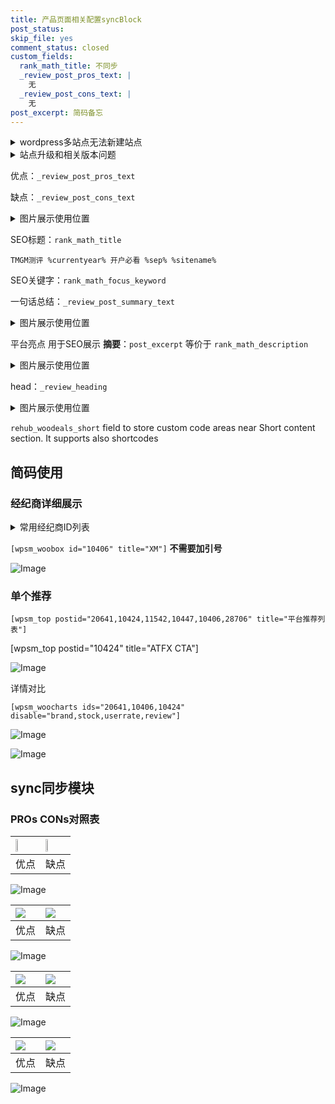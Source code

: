 ```yaml
---
title: 产品页面相关配置syncBlock
post_status: 
skip_file: yes
comment_status: closed
custom_fields:
  rank_math_title: 不同步
  _review_post_pros_text: |
    无
  _review_post_cons_text: |
    无
post_excerpt: 简码备忘
---
```

<details><summary>wordpress多站点无法新建站点</summary>

<li>和报错需要清理cookies一样的原因</li>
<li>wp-config.php里面<code>define( 'SUBDOMAIN_INSTALL', false );//子域名安装</code></li>
<li>新建子站点是用<code>define( 'SUBDOMAIN_INSTALL', true);//子域名安装</code> 完成以后，改成<code>false</code></li>
</details>

<details><summary>站点升级和相关版本问题</summary>

<p>wordpress：5.9.9
woocommerce：7.5.1
出现问题的地方：主题选项里面>><strong>Product layout >>compact style</strong></p>
<p>如何出现没有用过的字段 导致无法保存。先导出配置 然后进行修改，后面再次恢复即可。</p>
<p>出现部分字段无法显示时，需要返回默认布局后，对产品进行保存就好了。</p>
<p></p>
</details>

优点：`_review_post_pros_text`

缺点：`_review_post_cons_text`

<details><summary>图片展示使用位置</summary>

<img src="https://prod-files-secure.s3.us-west-2.amazonaws.com/39ed1227-6d7d-4570-be36-9ccd4a2c4241/f51d3d83-55d4-4bdf-9604-f37ec77ab556/Untitled.png?X-Amz-Algorithm=AWS4-HMAC-SHA256&X-Amz-Content-Sha256=UNSIGNED-PAYLOAD&X-Amz-Credential=ASIAZI2LB466XBYS7FWC%2F20250808%2Fus-west-2%2Fs3%2Faws4_request&X-Amz-Date=20250808T165521Z&X-Amz-Expires=3600&X-Amz-Security-Token=IQoJb3JpZ2luX2VjEHEaCXVzLXdlc3QtMiJHMEUCIQCbU%2B6rU%2F4zD1S%2Bbw8b3rtVxJ9dOpP8hYNUYzfulxjzywIgRUnnQRG8KsLryVh9mYydohVUHPC1X7XN%2FbH8rN0ps1wqiAQIqv%2F%2F%2F%2F%2F%2F%2F%2F%2F%2FARAAGgw2Mzc0MjMxODM4MDUiDFaifpVtc5SOMoRadSrcA7%2F3KAY7zTMYv4NN8laqq3EDpZQ%2FaVC380ge1yplAgih7RWl0o1WcL4SufqBlB8TT9eptKyyxcYdHSU7oFnp6mHXmqYd59mHam07U8MsffyUeFBslAXPADTz9E3t1IvQVQTevACft%2B8O6QoJccHgHVjP41wFQmf%2FnvzjcCHgeDjCElqDojKayWpYXKqjoEojtKV56A5qUuvL9JgO7fmNpRiOrGtWCIWUwhxBuB1bVHE8nnaRGmmrYMMaI8WJ6Trf3t1kKkOuAW6MPqm6AtbRtyfrT19SmztBz88zOUmfjJ1GWXYupJKWw9O%2B0%2FWdKAvLI2GG5FgAfwfkmxzqff8QeykNS5NOnnwKC%2F8MVAS7jbLBmbAZUKMpfs6z449rj74WgH6YTxXhYCiHe24YQ7%2FkjVZypQVq7iT1Gie72y%2FriqU61Bd%2B6mse%2F2htbr5snDmt94OPEdHhVmZF9bbQAU5A2bwXqy7ngnSxR%2FNzl%2B%2BRKh66B%2FHmi7%2FbFdZWH1hjl%2FzGkOlLOWHiTyBdX17NyK4E7TLxbdT8wA%2B25p%2F3nqo7V%2B4P02ZHFB3GX%2Bm2j86WKioP%2FE02X%2FzyyvL9L7%2FzHg2876wZM3VUsU8JAFkhtqPTUsuwZhv0BoE73aayMLrTMJXP2MQGOqUBDp5bP19fez7hoZ6ZkHj7tbF61jLG5idotqRZdgkYc6x%2BQuK7TcSWnHTGPVhhEH7l9ZPM3ciWl9FzBvDQxgHCpMEJp2N6Em3XHmcsLZzDPibqPCobHRaUpaVc%2FVJvARhKM6deQOPGzeI%2Bvd%2FWzOwOmfovAbbLqt7vUr47phycN29izltU%2Fh%2FNXtcNpYBRLHaEnIZIa4us3fE%2FbYEV4tnes7v0fEPf&X-Amz-Signature=8db2f254c7d05ede83f345bac9412c9d8506c7d11cfde0ea0f5c5126fb432282&X-Amz-SignedHeaders=host&x-amz-checksum-mode=ENABLED&x-id=GetObject" alt="Image">
</details>

SEO标题：`rank_math_title`

`TMGM测评 %currentyear% 开户必看 %sep% %sitename%`

SEO关键字：`rank_math_focus_keyword`

一句话总结：`_review_post_summary_text`

<details><summary>图片展示使用位置</summary>

<img src="https://prod-files-secure.s3.us-west-2.amazonaws.com/39ed1227-6d7d-4570-be36-9ccd4a2c4241/4b96a922-296c-4f4e-8630-d1c870cbce01/Untitled.png?X-Amz-Algorithm=AWS4-HMAC-SHA256&X-Amz-Content-Sha256=UNSIGNED-PAYLOAD&X-Amz-Credential=ASIAZI2LB466TAPCBZNJ%2F20250808%2Fus-west-2%2Fs3%2Faws4_request&X-Amz-Date=20250808T165521Z&X-Amz-Expires=3600&X-Amz-Security-Token=IQoJb3JpZ2luX2VjEHEaCXVzLXdlc3QtMiJHMEUCIQC84K6vs9pAqfMLATBOmU9yrr29499KMtWMANRFivdAmgIgAo%2BpivZbTTvRvT1bH1OKHWzLrsDqWTsss2Nz7XFSo24qiAQIqv%2F%2F%2F%2F%2F%2F%2F%2F%2F%2FARAAGgw2Mzc0MjMxODM4MDUiDOQnyBBaxUOCf5G4cSrcA47kcEmWrXbvzHk4nxDYKPd%2FlouDYrOON%2BgTLvev60u8GNegerZuZQVD9RPZQUsAW%2BFrRLcLcuyo1EfmJ2oaDSrvmZl52qmoHV5frB3dn4Maz1flBoxBhtNOD24FtNdXfcO6daFToQaPZC1T5X9qaZ%2BmEwzPTCEub5lkHmpwxjhGi8922mubOZ4%2Fls00gNi3iXW5uY%2FiwziLWXbo21WMOfd5qw%2FoVY9sNjp4PeyeYtCgQHIT6o2OrB3psWiiE69A8f6q415GumrNTGEX%2BzffLD3nVt77yFcWSMagL3Fcgw8ov8vS5p%2FfEHQipqBA9euY%2F7opplgUBY11IrJEAT21AAK7aPC4%2Bo1atgp3b%2F0B%2BWDA2iWlrAsNDNfjI%2FugjzyW2ucxAQhLDWHWiiukEulfPUSd62eSeEY8jUzLooBiZQsG5DXf2mAcsILbQ7sWiBb8XXlNXUk2q3JQy4FGTGaKeSB4XRh%2FkJdv%2BRvfq4vC%2B5thW1Iub6%2B9OJ7X5aOdHehILPL5ewfa747MUcmHYRsOMkm8XBAAV7owfnnJTMQStlRuSxAzqz9%2FqgNpU75E1oKEoVdpCBIem35MJVpw7jegrxOa1FYJBJgy1dgzBEBcA%2F6Y3RnKm%2Bmeu9%2Bh1q1bMO3P2MQGOqUBc5VwUS8WUWRBQKZDVOSr7Jtp6rZNneoQq%2F0izjszdS8Tb0rVyA1T%2Bu94nidKiJ8%2FocxB9psgDyWZbPFCQ8FtJuWcuJ6Nc7x%2FfV%2FDm3kaCas8yVV5nJLExQreBbIylCj%2BiwhNXXzOkXGShTmSQHZlpBGG%2B5viHjD3dDsJMkxR4R0xkE8fWxVGI8n3TF%2B6r2CKIP4rNDx8%2FlIxVfnhJ4i5w5zCfPNq&X-Amz-Signature=380f8862aedca3e180bef58a98058b3b0e812a61c8fa8248a091744dd1812cae&X-Amz-SignedHeaders=host&x-amz-checksum-mode=ENABLED&x-id=GetObject" alt="Image">
</details>

平台亮点 用于SEO展示 **摘要**：`post_excerpt`  等价于 `rank_math_description`

<details><summary>图片展示使用位置</summary>

<img src="https://prod-files-secure.s3.us-west-2.amazonaws.com/39ed1227-6d7d-4570-be36-9ccd4a2c4241/1ee11f63-b60a-4dfe-a7a7-d58ff23b5d88/Untitled.png?X-Amz-Algorithm=AWS4-HMAC-SHA256&X-Amz-Content-Sha256=UNSIGNED-PAYLOAD&X-Amz-Credential=ASIAZI2LB4662GXX4P5N%2F20250808%2Fus-west-2%2Fs3%2Faws4_request&X-Amz-Date=20250808T165525Z&X-Amz-Expires=3600&X-Amz-Security-Token=IQoJb3JpZ2luX2VjEHEaCXVzLXdlc3QtMiJGMEQCIBAkoheDpw%2BYO5dsKwqqOu216K8iHjIqcguqD8%2BFmlFyAiAaejxt4RTJiz76KtZvgT3jtaMxgN63JYJPK1yRWVu65yqIBAiq%2F%2F%2F%2F%2F%2F%2F%2F%2F%2F8BEAAaDDYzNzQyMzE4MzgwNSIMcsLOGfwsNen8V%2Fu3KtwDBBHu292eMpUrgObHuOHs4nJfkAh%2F1D7t0AGO6suWtC9Dp1qCFcSMi3H39l7V0AuMeEx4qejxmZpZnpUigA45Z1KhlkRDg6Xsc3ML49ejMCErAxPUAhcRjpfzv3jJo0kGXs5jhIeAdcCJokVjk09eHXNH6PdXVuN7qc8QZUbW40WkO6yM1bYO0T2BJlvclYWY9IUav7HGzOVZTmRRISQCF22LWlw2JQsop9S0rq2gdMwUFAkaQOtKSw4djXuybYvh3DDPQkrJYVMJjlwg85ULg0pLddy4x1iodB2TGyUPtlkKPMv2Qhw46JNlU6f%2F1Io0gEq3ivvvqf7Iu1Oa4TRtMDgPn1j6NrAG9PjRFZYDBuP66niWkoSefLGKs64rrgSIsMSYsOpMpLjp%2BtjfbM5hODmE7e6XRKjFKhrWR5P2bRywr9%2FAnWTWKUAtMTyq317PrGICBgM%2FSv5hxPfSSzkz7rBWoeB7CGpZ37HozAchVbGMXXS2F0JsnjkV6lUz6cnDZPrDg60aCn%2Fwfyrwuf7pg2evG7BMrR9hFjUJyheBxsWSucnPuKSZHDHbWxcGNjVFG4tHGG6TLHgGo8GiYBU0UXLlzwuptXv6ikoMPeJrpXvb2sJbmTuFBu5dcwcwqc%2FYxAY6pgF1srplmoz2G3z3SjERHkTZ1OE3xN54J0BfxLXR4TJeRKqmuHu9pALKizVbdxiy9EQz%2BWcg5%2BvbGj9CL7eGviLIDKJDzMfyYoGNWUdGx%2BE%2Fj8KDwEfHHNzyWpuVqd93NJU5m7oAb4MKtYHY6csvJLq6qdfu17Htj%2FYFPXwnTbvYsW1D0fsxJuYKS0y%2B7ekDccHhKuuSXkit7Qd7LrnSiEXGvUZ%2B1yDC&X-Amz-Signature=68f7247fcd0564555f0c083b896e4af15b05b747c4d2267b8c3b2d196628d6a9&X-Amz-SignedHeaders=host&x-amz-checksum-mode=ENABLED&x-id=GetObject" alt="Image">
<img src="https://prod-files-secure.s3.us-west-2.amazonaws.com/39ed1227-6d7d-4570-be36-9ccd4a2c4241/ad4118b5-78d8-4fbe-801e-3b29b5d99c01/Untitled.png?X-Amz-Algorithm=AWS4-HMAC-SHA256&X-Amz-Content-Sha256=UNSIGNED-PAYLOAD&X-Amz-Credential=ASIAZI2LB4662GXX4P5N%2F20250808%2Fus-west-2%2Fs3%2Faws4_request&X-Amz-Date=20250808T165525Z&X-Amz-Expires=3600&X-Amz-Security-Token=IQoJb3JpZ2luX2VjEHEaCXVzLXdlc3QtMiJGMEQCIBAkoheDpw%2BYO5dsKwqqOu216K8iHjIqcguqD8%2BFmlFyAiAaejxt4RTJiz76KtZvgT3jtaMxgN63JYJPK1yRWVu65yqIBAiq%2F%2F%2F%2F%2F%2F%2F%2F%2F%2F8BEAAaDDYzNzQyMzE4MzgwNSIMcsLOGfwsNen8V%2Fu3KtwDBBHu292eMpUrgObHuOHs4nJfkAh%2F1D7t0AGO6suWtC9Dp1qCFcSMi3H39l7V0AuMeEx4qejxmZpZnpUigA45Z1KhlkRDg6Xsc3ML49ejMCErAxPUAhcRjpfzv3jJo0kGXs5jhIeAdcCJokVjk09eHXNH6PdXVuN7qc8QZUbW40WkO6yM1bYO0T2BJlvclYWY9IUav7HGzOVZTmRRISQCF22LWlw2JQsop9S0rq2gdMwUFAkaQOtKSw4djXuybYvh3DDPQkrJYVMJjlwg85ULg0pLddy4x1iodB2TGyUPtlkKPMv2Qhw46JNlU6f%2F1Io0gEq3ivvvqf7Iu1Oa4TRtMDgPn1j6NrAG9PjRFZYDBuP66niWkoSefLGKs64rrgSIsMSYsOpMpLjp%2BtjfbM5hODmE7e6XRKjFKhrWR5P2bRywr9%2FAnWTWKUAtMTyq317PrGICBgM%2FSv5hxPfSSzkz7rBWoeB7CGpZ37HozAchVbGMXXS2F0JsnjkV6lUz6cnDZPrDg60aCn%2Fwfyrwuf7pg2evG7BMrR9hFjUJyheBxsWSucnPuKSZHDHbWxcGNjVFG4tHGG6TLHgGo8GiYBU0UXLlzwuptXv6ikoMPeJrpXvb2sJbmTuFBu5dcwcwqc%2FYxAY6pgF1srplmoz2G3z3SjERHkTZ1OE3xN54J0BfxLXR4TJeRKqmuHu9pALKizVbdxiy9EQz%2BWcg5%2BvbGj9CL7eGviLIDKJDzMfyYoGNWUdGx%2BE%2Fj8KDwEfHHNzyWpuVqd93NJU5m7oAb4MKtYHY6csvJLq6qdfu17Htj%2FYFPXwnTbvYsW1D0fsxJuYKS0y%2B7ekDccHhKuuSXkit7Qd7LrnSiEXGvUZ%2B1yDC&X-Amz-Signature=1795e01eab2814a3011274e172666db7d4cca28ccbe46caa5f07ca5e1bbfe731&X-Amz-SignedHeaders=host&x-amz-checksum-mode=ENABLED&x-id=GetObject" alt="Image">
<img src="https://prod-files-secure.s3.us-west-2.amazonaws.com/39ed1227-6d7d-4570-be36-9ccd4a2c4241/a38cf7c9-a79c-4b64-9e94-13589fe0758b/Untitled.png?X-Amz-Algorithm=AWS4-HMAC-SHA256&X-Amz-Content-Sha256=UNSIGNED-PAYLOAD&X-Amz-Credential=ASIAZI2LB4662GXX4P5N%2F20250808%2Fus-west-2%2Fs3%2Faws4_request&X-Amz-Date=20250808T165525Z&X-Amz-Expires=3600&X-Amz-Security-Token=IQoJb3JpZ2luX2VjEHEaCXVzLXdlc3QtMiJGMEQCIBAkoheDpw%2BYO5dsKwqqOu216K8iHjIqcguqD8%2BFmlFyAiAaejxt4RTJiz76KtZvgT3jtaMxgN63JYJPK1yRWVu65yqIBAiq%2F%2F%2F%2F%2F%2F%2F%2F%2F%2F8BEAAaDDYzNzQyMzE4MzgwNSIMcsLOGfwsNen8V%2Fu3KtwDBBHu292eMpUrgObHuOHs4nJfkAh%2F1D7t0AGO6suWtC9Dp1qCFcSMi3H39l7V0AuMeEx4qejxmZpZnpUigA45Z1KhlkRDg6Xsc3ML49ejMCErAxPUAhcRjpfzv3jJo0kGXs5jhIeAdcCJokVjk09eHXNH6PdXVuN7qc8QZUbW40WkO6yM1bYO0T2BJlvclYWY9IUav7HGzOVZTmRRISQCF22LWlw2JQsop9S0rq2gdMwUFAkaQOtKSw4djXuybYvh3DDPQkrJYVMJjlwg85ULg0pLddy4x1iodB2TGyUPtlkKPMv2Qhw46JNlU6f%2F1Io0gEq3ivvvqf7Iu1Oa4TRtMDgPn1j6NrAG9PjRFZYDBuP66niWkoSefLGKs64rrgSIsMSYsOpMpLjp%2BtjfbM5hODmE7e6XRKjFKhrWR5P2bRywr9%2FAnWTWKUAtMTyq317PrGICBgM%2FSv5hxPfSSzkz7rBWoeB7CGpZ37HozAchVbGMXXS2F0JsnjkV6lUz6cnDZPrDg60aCn%2Fwfyrwuf7pg2evG7BMrR9hFjUJyheBxsWSucnPuKSZHDHbWxcGNjVFG4tHGG6TLHgGo8GiYBU0UXLlzwuptXv6ikoMPeJrpXvb2sJbmTuFBu5dcwcwqc%2FYxAY6pgF1srplmoz2G3z3SjERHkTZ1OE3xN54J0BfxLXR4TJeRKqmuHu9pALKizVbdxiy9EQz%2BWcg5%2BvbGj9CL7eGviLIDKJDzMfyYoGNWUdGx%2BE%2Fj8KDwEfHHNzyWpuVqd93NJU5m7oAb4MKtYHY6csvJLq6qdfu17Htj%2FYFPXwnTbvYsW1D0fsxJuYKS0y%2B7ekDccHhKuuSXkit7Qd7LrnSiEXGvUZ%2B1yDC&X-Amz-Signature=e457d78e52c1e0274d726bd67f2f45ae86b49b4d8480f137b729babfc83f4141&X-Amz-SignedHeaders=host&x-amz-checksum-mode=ENABLED&x-id=GetObject" alt="Image">
<img src="https://prod-files-secure.s3.us-west-2.amazonaws.com/39ed1227-6d7d-4570-be36-9ccd4a2c4241/7da6fc1e-d2ac-42ae-8c75-cb5749aa18f6/Untitled.png?X-Amz-Algorithm=AWS4-HMAC-SHA256&X-Amz-Content-Sha256=UNSIGNED-PAYLOAD&X-Amz-Credential=ASIAZI2LB4662GXX4P5N%2F20250808%2Fus-west-2%2Fs3%2Faws4_request&X-Amz-Date=20250808T165525Z&X-Amz-Expires=3600&X-Amz-Security-Token=IQoJb3JpZ2luX2VjEHEaCXVzLXdlc3QtMiJGMEQCIBAkoheDpw%2BYO5dsKwqqOu216K8iHjIqcguqD8%2BFmlFyAiAaejxt4RTJiz76KtZvgT3jtaMxgN63JYJPK1yRWVu65yqIBAiq%2F%2F%2F%2F%2F%2F%2F%2F%2F%2F8BEAAaDDYzNzQyMzE4MzgwNSIMcsLOGfwsNen8V%2Fu3KtwDBBHu292eMpUrgObHuOHs4nJfkAh%2F1D7t0AGO6suWtC9Dp1qCFcSMi3H39l7V0AuMeEx4qejxmZpZnpUigA45Z1KhlkRDg6Xsc3ML49ejMCErAxPUAhcRjpfzv3jJo0kGXs5jhIeAdcCJokVjk09eHXNH6PdXVuN7qc8QZUbW40WkO6yM1bYO0T2BJlvclYWY9IUav7HGzOVZTmRRISQCF22LWlw2JQsop9S0rq2gdMwUFAkaQOtKSw4djXuybYvh3DDPQkrJYVMJjlwg85ULg0pLddy4x1iodB2TGyUPtlkKPMv2Qhw46JNlU6f%2F1Io0gEq3ivvvqf7Iu1Oa4TRtMDgPn1j6NrAG9PjRFZYDBuP66niWkoSefLGKs64rrgSIsMSYsOpMpLjp%2BtjfbM5hODmE7e6XRKjFKhrWR5P2bRywr9%2FAnWTWKUAtMTyq317PrGICBgM%2FSv5hxPfSSzkz7rBWoeB7CGpZ37HozAchVbGMXXS2F0JsnjkV6lUz6cnDZPrDg60aCn%2Fwfyrwuf7pg2evG7BMrR9hFjUJyheBxsWSucnPuKSZHDHbWxcGNjVFG4tHGG6TLHgGo8GiYBU0UXLlzwuptXv6ikoMPeJrpXvb2sJbmTuFBu5dcwcwqc%2FYxAY6pgF1srplmoz2G3z3SjERHkTZ1OE3xN54J0BfxLXR4TJeRKqmuHu9pALKizVbdxiy9EQz%2BWcg5%2BvbGj9CL7eGviLIDKJDzMfyYoGNWUdGx%2BE%2Fj8KDwEfHHNzyWpuVqd93NJU5m7oAb4MKtYHY6csvJLq6qdfu17Htj%2FYFPXwnTbvYsW1D0fsxJuYKS0y%2B7ekDccHhKuuSXkit7Qd7LrnSiEXGvUZ%2B1yDC&X-Amz-Signature=770d7af470ab7f81b0ee6c92fcdb3d5584b5f9a7cc5920853832d4d83a43b095&X-Amz-SignedHeaders=host&x-amz-checksum-mode=ENABLED&x-id=GetObject" alt="Image">
<img src="https://prod-files-secure.s3.us-west-2.amazonaws.com/39ed1227-6d7d-4570-be36-9ccd4a2c4241/7e97f40a-eaee-47f5-b2f9-475f96808fa7/Untitled.png?X-Amz-Algorithm=AWS4-HMAC-SHA256&X-Amz-Content-Sha256=UNSIGNED-PAYLOAD&X-Amz-Credential=ASIAZI2LB4662GXX4P5N%2F20250808%2Fus-west-2%2Fs3%2Faws4_request&X-Amz-Date=20250808T165525Z&X-Amz-Expires=3600&X-Amz-Security-Token=IQoJb3JpZ2luX2VjEHEaCXVzLXdlc3QtMiJGMEQCIBAkoheDpw%2BYO5dsKwqqOu216K8iHjIqcguqD8%2BFmlFyAiAaejxt4RTJiz76KtZvgT3jtaMxgN63JYJPK1yRWVu65yqIBAiq%2F%2F%2F%2F%2F%2F%2F%2F%2F%2F8BEAAaDDYzNzQyMzE4MzgwNSIMcsLOGfwsNen8V%2Fu3KtwDBBHu292eMpUrgObHuOHs4nJfkAh%2F1D7t0AGO6suWtC9Dp1qCFcSMi3H39l7V0AuMeEx4qejxmZpZnpUigA45Z1KhlkRDg6Xsc3ML49ejMCErAxPUAhcRjpfzv3jJo0kGXs5jhIeAdcCJokVjk09eHXNH6PdXVuN7qc8QZUbW40WkO6yM1bYO0T2BJlvclYWY9IUav7HGzOVZTmRRISQCF22LWlw2JQsop9S0rq2gdMwUFAkaQOtKSw4djXuybYvh3DDPQkrJYVMJjlwg85ULg0pLddy4x1iodB2TGyUPtlkKPMv2Qhw46JNlU6f%2F1Io0gEq3ivvvqf7Iu1Oa4TRtMDgPn1j6NrAG9PjRFZYDBuP66niWkoSefLGKs64rrgSIsMSYsOpMpLjp%2BtjfbM5hODmE7e6XRKjFKhrWR5P2bRywr9%2FAnWTWKUAtMTyq317PrGICBgM%2FSv5hxPfSSzkz7rBWoeB7CGpZ37HozAchVbGMXXS2F0JsnjkV6lUz6cnDZPrDg60aCn%2Fwfyrwuf7pg2evG7BMrR9hFjUJyheBxsWSucnPuKSZHDHbWxcGNjVFG4tHGG6TLHgGo8GiYBU0UXLlzwuptXv6ikoMPeJrpXvb2sJbmTuFBu5dcwcwqc%2FYxAY6pgF1srplmoz2G3z3SjERHkTZ1OE3xN54J0BfxLXR4TJeRKqmuHu9pALKizVbdxiy9EQz%2BWcg5%2BvbGj9CL7eGviLIDKJDzMfyYoGNWUdGx%2BE%2Fj8KDwEfHHNzyWpuVqd93NJU5m7oAb4MKtYHY6csvJLq6qdfu17Htj%2FYFPXwnTbvYsW1D0fsxJuYKS0y%2B7ekDccHhKuuSXkit7Qd7LrnSiEXGvUZ%2B1yDC&X-Amz-Signature=6bdd32ba0afcfab2a5ff48f29c0dec82be85c44126c22e030835bad6562c8e2f&X-Amz-SignedHeaders=host&x-amz-checksum-mode=ENABLED&x-id=GetObject" alt="Image">
</details>

head：`_review_heading`

<details><summary>图片展示使用位置</summary>

<img src="https://prod-files-secure.s3.us-west-2.amazonaws.com/39ed1227-6d7d-4570-be36-9ccd4a2c4241/3a4650ad-9887-415c-889a-edd51fa54f27/Untitled.png?X-Amz-Algorithm=AWS4-HMAC-SHA256&X-Amz-Content-Sha256=UNSIGNED-PAYLOAD&X-Amz-Credential=ASIAZI2LB466V3VRUQK3%2F20250808%2Fus-west-2%2Fs3%2Faws4_request&X-Amz-Date=20250808T165525Z&X-Amz-Expires=3600&X-Amz-Security-Token=IQoJb3JpZ2luX2VjEHEaCXVzLXdlc3QtMiJGMEQCIFdotCXAV5AwsNTqac%2B2MGcRI1lemahY3UjZmGNOI8M1AiASiThU1QffwR4EbO7juyCm8jMkR6Z25SfiP%2BNuum1P2yqIBAiq%2F%2F%2F%2F%2F%2F%2F%2F%2F%2F8BEAAaDDYzNzQyMzE4MzgwNSIM1pO7oat8tYv1I2CBKtwDW3nGLn9z9zr7MT%2FnJjmHRgSODB3gy%2FBAFzGUvihWYQ1sa1arJV7MCITqr6DFVcQhhZOhqqomggLtPF8e9bc7wNNIYnl14FCF1mm5HU7SEOZhz6%2FIdqK0punZavqwduY9rkvO%2FOV8UJvU2E0VSbC%2F44Vj8z%2FLqb%2F%2FJaiyiVQynYSvvP4kksiOPeSQd8%2Ba17tC9YPtTXFIHVA1vJm%2BBpIfsK%2FY4Lm%2BP4DLA99Oz637%2FhJnqTzbirQY6r4tdpj8owAsxFgFtaZLYRdb%2BqzIbI7lAIiMO%2BOuE2frWboe07eViTY60KWEbEHCiroLrxdt5HC7auKpE9y8c%2FLQIWiv9kGvbsLlVPsBQNrGo8zWkyI1mO4dNp4WXIAZqme7kx4lmw%2F8pusBzR29ObKPtRxlUSxXoAocUNZSyG374a8uzIKguDZSsMAOuN8K85DLKz%2BY1uSBcWzCTtbBcbZM4nnv5%2BFdGO564T77BVmRQeCGpXUP0NFLc400N3nuB0L8kNaVghgotS9xB5sJnzqusq2H91WybE0IjQFOIyhlTDgTACsB%2FqjHWeNoQvMScdQ1aagRy4Vp%2BjO0iMo7WRlq0f84tiQhpUCJoaaOYG3%2Fe5f3Q9c1FtO9%2FvWU4ANZLw%2B3Cgkw28%2FYxAY6pgEzb9H1HJd%2BJEwwxtDC9HMhNzlXgHvNuivfaU9rg%2FfFE4b4c7eqUpnxKdIuq5zJfbRp%2BwC6QBkxRZ4t96HjdtpGH3J%2BPne4L4Wk4BcKK2V3J%2FrxyLY9Coli3dcGwr1ZQzIjGvR0kdqdObbgA7NNR9AtKsMJr%2B%2BH9U1GXX8ryWTo1ZiF5UcqsCSCxB8LCD1BkZF69tmw1q2Zcj1s2dZ%2B93pFB7I2edIf&X-Amz-Signature=fcad625547d39352775a06c3558046b22507bdcc00cb5d0a7fd8874761d36b59&X-Amz-SignedHeaders=host&x-amz-checksum-mode=ENABLED&x-id=GetObject" alt="Image">
</details>

`rehub_woodeals_short`	field to store custom code areas near Short content section. It supports also shortcodes



## 简码使用

### 经纪商详细展示

<details><summary>常用经纪商ID列表</summary>

<pre><code class="php">嘉盛 ===> 20641  [wpsm_woobox id="20641" title="嘉盛"]
易信easymarkets ===> 11542  [wpsm_woobox id="11542" title="易信easymarkets"]
ATFX外汇 ===> 10424  [wpsm_woobox id="10424" title="ATFX"]
XM ===> 10406  [wpsm_woobox id="10406" title="XM"]
TMGM ===> 29622  [wpsm_woobox id="29622" title="TMGM"]
HYCM ===> 10447  [wpsm_woobox id="10447" title="HYCM"]
fpmarkets澳福外汇 ===> 20639  [wpsm_woobox id="20639" title="fpmarkets澳福外汇"]</code></pre>
</details>

`[wpsm_woobox id="10406" title="XM"]` **不需要加引号**

![Image](https://prod-files-secure.s3.us-west-2.amazonaws.com/39ed1227-6d7d-4570-be36-9ccd4a2c4241/4f898f9d-0fa7-4e43-acd3-ac6bc7be575a/Untitled.png?X-Amz-Algorithm=AWS4-HMAC-SHA256&X-Amz-Content-Sha256=UNSIGNED-PAYLOAD&X-Amz-Credential=ASIAZI2LB466YB2GWQGH%2F20250808%2Fus-west-2%2Fs3%2Faws4_request&X-Amz-Date=20250808T165520Z&X-Amz-Expires=3600&X-Amz-Security-Token=IQoJb3JpZ2luX2VjEHEaCXVzLXdlc3QtMiJGMEQCIEfa6rHpJlaOZYV620yNV5WUfPwYjwEE%2BHLe3g7jEJltAiAM2Y4jVfR2VHk1D00Qvaq1UwE122TZ34daiosqC%2FimOCqIBAiq%2F%2F%2F%2F%2F%2F%2F%2F%2F%2F8BEAAaDDYzNzQyMzE4MzgwNSIMrjBgrNHvMh4XGJwaKtwD1PHk%2BfzZ92%2FI33%2B%2B5zY%2FNyeL%2BK%2By0n12chWX%2BDLxbv1RhyovsnZxPXS7YQjR01WzJAP45c7xMoumEHvO30YuDHNpegJDou6P722oAe8yUzeJw8es23IKjixsPstnmh31ftCCZ2Cz0aSIbMVr2oXbvuV%2BmMqEXkQe8HeHghw1dvjdlm2J15790VLgKQaL08F8bHkVHJ3bI6YCmzbnueGM6YwhrcLOkTGRGJ5dPNdZWXstR4HH0g%2BQWvGCO4snJQjBN5bC%2Bsft3s05zavK6LkreM2JFmA9r1Z0WfsohuQ%2BGcPN%2BevR5HFDxBs9W5B%2FTXx3JF%2Fg4XwBxENto8CafYHO5%2FI4mVZZWNNbn0tC%2BTvgBryAa9cOvZN5qAfhtJCz1yuTnV24JzjpGwEOa2RZpDFltolRqCWpfpem9offVoJFzwpoExAZTRFiwppIg3viKu4CHLACxQdh43Tt5SDgV9vGdJjDkwO3nfrxEBtjAxd0dFdSXVNHDO8OynQa2co%2BbhK%2BMsk8LkG37UDnFoTYauistF63PcJm6iuy06C%2B3LUxh7ZO7zbQHwRoBZwZloODSH7UZAYYDvOtUFGv91IZgTbpznvl72nYExgecaW2s%2Fg0V6KXVM%2FjSXhAXsbnguIw18%2FYxAY6pgHrQYOsPAnbMA4uydk%2FQHQJsikVP0%2BGz%2BoqWTDBR4%2FSF0wIrfAOzhnJVPwpWxpOkp2e1G3dDzRsWhjnPyLGyebPQpy25swWV0lyalPFCIMH7bn0ICqXT3j1EGqRAfixY4xzloq%2Bzz4Qi5u8U%2F5WZ56kKn5WHGKIyxzkIaQAF50nskQCRCDMeiD4C1J%2FnigQWXp9%2B97xAHcRut8c4cHPoW%2BqRfHCKU1Q&X-Amz-Signature=b33e801692b3b2da1fd970b6b45dedf5d27eedeb1a8a922b6f43e3ac64e3f131&X-Amz-SignedHeaders=host&x-amz-checksum-mode=ENABLED&x-id=GetObject)

### 单个推荐
`[wpsm_top postid="20641,10424,11542,10447,10406,28706" title="平台推荐列表"]`

[wpsm_top postid="10424" title="ATFX CTA"]

![Image](https://prod-files-secure.s3.us-west-2.amazonaws.com/39ed1227-6d7d-4570-be36-9ccd4a2c4241/5ac620dc-51a8-48b6-b55d-91f47299193c/Untitled.png?X-Amz-Algorithm=AWS4-HMAC-SHA256&X-Amz-Content-Sha256=UNSIGNED-PAYLOAD&X-Amz-Credential=ASIAZI2LB466YB2GWQGH%2F20250808%2Fus-west-2%2Fs3%2Faws4_request&X-Amz-Date=20250808T165520Z&X-Amz-Expires=3600&X-Amz-Security-Token=IQoJb3JpZ2luX2VjEHEaCXVzLXdlc3QtMiJGMEQCIEfa6rHpJlaOZYV620yNV5WUfPwYjwEE%2BHLe3g7jEJltAiAM2Y4jVfR2VHk1D00Qvaq1UwE122TZ34daiosqC%2FimOCqIBAiq%2F%2F%2F%2F%2F%2F%2F%2F%2F%2F8BEAAaDDYzNzQyMzE4MzgwNSIMrjBgrNHvMh4XGJwaKtwD1PHk%2BfzZ92%2FI33%2B%2B5zY%2FNyeL%2BK%2By0n12chWX%2BDLxbv1RhyovsnZxPXS7YQjR01WzJAP45c7xMoumEHvO30YuDHNpegJDou6P722oAe8yUzeJw8es23IKjixsPstnmh31ftCCZ2Cz0aSIbMVr2oXbvuV%2BmMqEXkQe8HeHghw1dvjdlm2J15790VLgKQaL08F8bHkVHJ3bI6YCmzbnueGM6YwhrcLOkTGRGJ5dPNdZWXstR4HH0g%2BQWvGCO4snJQjBN5bC%2Bsft3s05zavK6LkreM2JFmA9r1Z0WfsohuQ%2BGcPN%2BevR5HFDxBs9W5B%2FTXx3JF%2Fg4XwBxENto8CafYHO5%2FI4mVZZWNNbn0tC%2BTvgBryAa9cOvZN5qAfhtJCz1yuTnV24JzjpGwEOa2RZpDFltolRqCWpfpem9offVoJFzwpoExAZTRFiwppIg3viKu4CHLACxQdh43Tt5SDgV9vGdJjDkwO3nfrxEBtjAxd0dFdSXVNHDO8OynQa2co%2BbhK%2BMsk8LkG37UDnFoTYauistF63PcJm6iuy06C%2B3LUxh7ZO7zbQHwRoBZwZloODSH7UZAYYDvOtUFGv91IZgTbpznvl72nYExgecaW2s%2Fg0V6KXVM%2FjSXhAXsbnguIw18%2FYxAY6pgHrQYOsPAnbMA4uydk%2FQHQJsikVP0%2BGz%2BoqWTDBR4%2FSF0wIrfAOzhnJVPwpWxpOkp2e1G3dDzRsWhjnPyLGyebPQpy25swWV0lyalPFCIMH7bn0ICqXT3j1EGqRAfixY4xzloq%2Bzz4Qi5u8U%2F5WZ56kKn5WHGKIyxzkIaQAF50nskQCRCDMeiD4C1J%2FnigQWXp9%2B97xAHcRut8c4cHPoW%2BqRfHCKU1Q&X-Amz-Signature=660f8c298c4b3a70aedd22209418e38857cf2927a934976079dc139c58351601&X-Amz-SignedHeaders=host&x-amz-checksum-mode=ENABLED&x-id=GetObject)

详情对比

`[wpsm_woocharts ids="20641,10406,10424" disable="brand,stock,userrate,review"]`

![Image](https://prod-files-secure.s3.us-west-2.amazonaws.com/39ed1227-6d7d-4570-be36-9ccd4a2c4241/bf3ba45f-b9f3-4295-8aef-b4a495fd25f4/Untitled.png?X-Amz-Algorithm=AWS4-HMAC-SHA256&X-Amz-Content-Sha256=UNSIGNED-PAYLOAD&X-Amz-Credential=ASIAZI2LB466YB2GWQGH%2F20250808%2Fus-west-2%2Fs3%2Faws4_request&X-Amz-Date=20250808T165520Z&X-Amz-Expires=3600&X-Amz-Security-Token=IQoJb3JpZ2luX2VjEHEaCXVzLXdlc3QtMiJGMEQCIEfa6rHpJlaOZYV620yNV5WUfPwYjwEE%2BHLe3g7jEJltAiAM2Y4jVfR2VHk1D00Qvaq1UwE122TZ34daiosqC%2FimOCqIBAiq%2F%2F%2F%2F%2F%2F%2F%2F%2F%2F8BEAAaDDYzNzQyMzE4MzgwNSIMrjBgrNHvMh4XGJwaKtwD1PHk%2BfzZ92%2FI33%2B%2B5zY%2FNyeL%2BK%2By0n12chWX%2BDLxbv1RhyovsnZxPXS7YQjR01WzJAP45c7xMoumEHvO30YuDHNpegJDou6P722oAe8yUzeJw8es23IKjixsPstnmh31ftCCZ2Cz0aSIbMVr2oXbvuV%2BmMqEXkQe8HeHghw1dvjdlm2J15790VLgKQaL08F8bHkVHJ3bI6YCmzbnueGM6YwhrcLOkTGRGJ5dPNdZWXstR4HH0g%2BQWvGCO4snJQjBN5bC%2Bsft3s05zavK6LkreM2JFmA9r1Z0WfsohuQ%2BGcPN%2BevR5HFDxBs9W5B%2FTXx3JF%2Fg4XwBxENto8CafYHO5%2FI4mVZZWNNbn0tC%2BTvgBryAa9cOvZN5qAfhtJCz1yuTnV24JzjpGwEOa2RZpDFltolRqCWpfpem9offVoJFzwpoExAZTRFiwppIg3viKu4CHLACxQdh43Tt5SDgV9vGdJjDkwO3nfrxEBtjAxd0dFdSXVNHDO8OynQa2co%2BbhK%2BMsk8LkG37UDnFoTYauistF63PcJm6iuy06C%2B3LUxh7ZO7zbQHwRoBZwZloODSH7UZAYYDvOtUFGv91IZgTbpznvl72nYExgecaW2s%2Fg0V6KXVM%2FjSXhAXsbnguIw18%2FYxAY6pgHrQYOsPAnbMA4uydk%2FQHQJsikVP0%2BGz%2BoqWTDBR4%2FSF0wIrfAOzhnJVPwpWxpOkp2e1G3dDzRsWhjnPyLGyebPQpy25swWV0lyalPFCIMH7bn0ICqXT3j1EGqRAfixY4xzloq%2Bzz4Qi5u8U%2F5WZ56kKn5WHGKIyxzkIaQAF50nskQCRCDMeiD4C1J%2FnigQWXp9%2B97xAHcRut8c4cHPoW%2BqRfHCKU1Q&X-Amz-Signature=141aa2ec2292f36f16f6a9842c74631cd479ece11be38a37e065a0178a608670&X-Amz-SignedHeaders=host&x-amz-checksum-mode=ENABLED&x-id=GetObject)

![Image](https://prod-files-secure.s3.us-west-2.amazonaws.com/39ed1227-6d7d-4570-be36-9ccd4a2c4241/30bc56ef-f383-4b48-9768-2ebc9e436ec0/Untitled.png?X-Amz-Algorithm=AWS4-HMAC-SHA256&X-Amz-Content-Sha256=UNSIGNED-PAYLOAD&X-Amz-Credential=ASIAZI2LB466YB2GWQGH%2F20250808%2Fus-west-2%2Fs3%2Faws4_request&X-Amz-Date=20250808T165520Z&X-Amz-Expires=3600&X-Amz-Security-Token=IQoJb3JpZ2luX2VjEHEaCXVzLXdlc3QtMiJGMEQCIEfa6rHpJlaOZYV620yNV5WUfPwYjwEE%2BHLe3g7jEJltAiAM2Y4jVfR2VHk1D00Qvaq1UwE122TZ34daiosqC%2FimOCqIBAiq%2F%2F%2F%2F%2F%2F%2F%2F%2F%2F8BEAAaDDYzNzQyMzE4MzgwNSIMrjBgrNHvMh4XGJwaKtwD1PHk%2BfzZ92%2FI33%2B%2B5zY%2FNyeL%2BK%2By0n12chWX%2BDLxbv1RhyovsnZxPXS7YQjR01WzJAP45c7xMoumEHvO30YuDHNpegJDou6P722oAe8yUzeJw8es23IKjixsPstnmh31ftCCZ2Cz0aSIbMVr2oXbvuV%2BmMqEXkQe8HeHghw1dvjdlm2J15790VLgKQaL08F8bHkVHJ3bI6YCmzbnueGM6YwhrcLOkTGRGJ5dPNdZWXstR4HH0g%2BQWvGCO4snJQjBN5bC%2Bsft3s05zavK6LkreM2JFmA9r1Z0WfsohuQ%2BGcPN%2BevR5HFDxBs9W5B%2FTXx3JF%2Fg4XwBxENto8CafYHO5%2FI4mVZZWNNbn0tC%2BTvgBryAa9cOvZN5qAfhtJCz1yuTnV24JzjpGwEOa2RZpDFltolRqCWpfpem9offVoJFzwpoExAZTRFiwppIg3viKu4CHLACxQdh43Tt5SDgV9vGdJjDkwO3nfrxEBtjAxd0dFdSXVNHDO8OynQa2co%2BbhK%2BMsk8LkG37UDnFoTYauistF63PcJm6iuy06C%2B3LUxh7ZO7zbQHwRoBZwZloODSH7UZAYYDvOtUFGv91IZgTbpznvl72nYExgecaW2s%2Fg0V6KXVM%2FjSXhAXsbnguIw18%2FYxAY6pgHrQYOsPAnbMA4uydk%2FQHQJsikVP0%2BGz%2BoqWTDBR4%2FSF0wIrfAOzhnJVPwpWxpOkp2e1G3dDzRsWhjnPyLGyebPQpy25swWV0lyalPFCIMH7bn0ICqXT3j1EGqRAfixY4xzloq%2Bzz4Qi5u8U%2F5WZ56kKn5WHGKIyxzkIaQAF50nskQCRCDMeiD4C1J%2FnigQWXp9%2B97xAHcRut8c4cHPoW%2BqRfHCKU1Q&X-Amz-Signature=b80dffd61029ee7bc3c354c89b46b6f766d3907a5460c637e8f017f5502a3bea&X-Amz-SignedHeaders=host&x-amz-checksum-mode=ENABLED&x-id=GetObject)

## sync同步模块

### PROs CONs对照表

| <img src="https://cdn.ifttt.fun/gh/jarlin8/OSS@main/icons/customize/pros.svg" height="auto" width="37.3%"> | <img src="https://cdn.ifttt.fun/gh/jarlin8/OSS@main/icons/customize/cons.svg" height="auto" width="28.8%"> |
| :--- | :--- |
| 优点 | 缺点 |

![Image](https://prod-files-secure.s3.us-west-2.amazonaws.com/39ed1227-6d7d-4570-be36-9ccd4a2c4241/8742b755-dfb5-4004-9a5f-d6e561664bd8/Untitled.png?X-Amz-Algorithm=AWS4-HMAC-SHA256&X-Amz-Content-Sha256=UNSIGNED-PAYLOAD&X-Amz-Credential=ASIAZI2LB466YB2GWQGH%2F20250808%2Fus-west-2%2Fs3%2Faws4_request&X-Amz-Date=20250808T165520Z&X-Amz-Expires=3600&X-Amz-Security-Token=IQoJb3JpZ2luX2VjEHEaCXVzLXdlc3QtMiJGMEQCIEfa6rHpJlaOZYV620yNV5WUfPwYjwEE%2BHLe3g7jEJltAiAM2Y4jVfR2VHk1D00Qvaq1UwE122TZ34daiosqC%2FimOCqIBAiq%2F%2F%2F%2F%2F%2F%2F%2F%2F%2F8BEAAaDDYzNzQyMzE4MzgwNSIMrjBgrNHvMh4XGJwaKtwD1PHk%2BfzZ92%2FI33%2B%2B5zY%2FNyeL%2BK%2By0n12chWX%2BDLxbv1RhyovsnZxPXS7YQjR01WzJAP45c7xMoumEHvO30YuDHNpegJDou6P722oAe8yUzeJw8es23IKjixsPstnmh31ftCCZ2Cz0aSIbMVr2oXbvuV%2BmMqEXkQe8HeHghw1dvjdlm2J15790VLgKQaL08F8bHkVHJ3bI6YCmzbnueGM6YwhrcLOkTGRGJ5dPNdZWXstR4HH0g%2BQWvGCO4snJQjBN5bC%2Bsft3s05zavK6LkreM2JFmA9r1Z0WfsohuQ%2BGcPN%2BevR5HFDxBs9W5B%2FTXx3JF%2Fg4XwBxENto8CafYHO5%2FI4mVZZWNNbn0tC%2BTvgBryAa9cOvZN5qAfhtJCz1yuTnV24JzjpGwEOa2RZpDFltolRqCWpfpem9offVoJFzwpoExAZTRFiwppIg3viKu4CHLACxQdh43Tt5SDgV9vGdJjDkwO3nfrxEBtjAxd0dFdSXVNHDO8OynQa2co%2BbhK%2BMsk8LkG37UDnFoTYauistF63PcJm6iuy06C%2B3LUxh7ZO7zbQHwRoBZwZloODSH7UZAYYDvOtUFGv91IZgTbpznvl72nYExgecaW2s%2Fg0V6KXVM%2FjSXhAXsbnguIw18%2FYxAY6pgHrQYOsPAnbMA4uydk%2FQHQJsikVP0%2BGz%2BoqWTDBR4%2FSF0wIrfAOzhnJVPwpWxpOkp2e1G3dDzRsWhjnPyLGyebPQpy25swWV0lyalPFCIMH7bn0ICqXT3j1EGqRAfixY4xzloq%2Bzz4Qi5u8U%2F5WZ56kKn5WHGKIyxzkIaQAF50nskQCRCDMeiD4C1J%2FnigQWXp9%2B97xAHcRut8c4cHPoW%2BqRfHCKU1Q&X-Amz-Signature=e304e855d54493f5d75e8aaef16e84ad6a9360905d40d354d885069b51eb0528&X-Amz-SignedHeaders=host&x-amz-checksum-mode=ENABLED&x-id=GetObject)

| <img src="https://cdn.ifttt.fun/gh/jarlin8/OSS@main/icons/customize/pros1.svg" height="auto"> | <img src="https://cdn.ifttt.fun/gh/jarlin8/OSS@main/icons/customize/cons1.svg" height="auto"> |
| :--- | :--- |
| 优点 | 缺点 |

![Image](https://prod-files-secure.s3.us-west-2.amazonaws.com/39ed1227-6d7d-4570-be36-9ccd4a2c4241/806358f8-c9c4-4e17-bb35-c6c76a5397a5/Untitled.png?X-Amz-Algorithm=AWS4-HMAC-SHA256&X-Amz-Content-Sha256=UNSIGNED-PAYLOAD&X-Amz-Credential=ASIAZI2LB466YB2GWQGH%2F20250808%2Fus-west-2%2Fs3%2Faws4_request&X-Amz-Date=20250808T165520Z&X-Amz-Expires=3600&X-Amz-Security-Token=IQoJb3JpZ2luX2VjEHEaCXVzLXdlc3QtMiJGMEQCIEfa6rHpJlaOZYV620yNV5WUfPwYjwEE%2BHLe3g7jEJltAiAM2Y4jVfR2VHk1D00Qvaq1UwE122TZ34daiosqC%2FimOCqIBAiq%2F%2F%2F%2F%2F%2F%2F%2F%2F%2F8BEAAaDDYzNzQyMzE4MzgwNSIMrjBgrNHvMh4XGJwaKtwD1PHk%2BfzZ92%2FI33%2B%2B5zY%2FNyeL%2BK%2By0n12chWX%2BDLxbv1RhyovsnZxPXS7YQjR01WzJAP45c7xMoumEHvO30YuDHNpegJDou6P722oAe8yUzeJw8es23IKjixsPstnmh31ftCCZ2Cz0aSIbMVr2oXbvuV%2BmMqEXkQe8HeHghw1dvjdlm2J15790VLgKQaL08F8bHkVHJ3bI6YCmzbnueGM6YwhrcLOkTGRGJ5dPNdZWXstR4HH0g%2BQWvGCO4snJQjBN5bC%2Bsft3s05zavK6LkreM2JFmA9r1Z0WfsohuQ%2BGcPN%2BevR5HFDxBs9W5B%2FTXx3JF%2Fg4XwBxENto8CafYHO5%2FI4mVZZWNNbn0tC%2BTvgBryAa9cOvZN5qAfhtJCz1yuTnV24JzjpGwEOa2RZpDFltolRqCWpfpem9offVoJFzwpoExAZTRFiwppIg3viKu4CHLACxQdh43Tt5SDgV9vGdJjDkwO3nfrxEBtjAxd0dFdSXVNHDO8OynQa2co%2BbhK%2BMsk8LkG37UDnFoTYauistF63PcJm6iuy06C%2B3LUxh7ZO7zbQHwRoBZwZloODSH7UZAYYDvOtUFGv91IZgTbpznvl72nYExgecaW2s%2Fg0V6KXVM%2FjSXhAXsbnguIw18%2FYxAY6pgHrQYOsPAnbMA4uydk%2FQHQJsikVP0%2BGz%2BoqWTDBR4%2FSF0wIrfAOzhnJVPwpWxpOkp2e1G3dDzRsWhjnPyLGyebPQpy25swWV0lyalPFCIMH7bn0ICqXT3j1EGqRAfixY4xzloq%2Bzz4Qi5u8U%2F5WZ56kKn5WHGKIyxzkIaQAF50nskQCRCDMeiD4C1J%2FnigQWXp9%2B97xAHcRut8c4cHPoW%2BqRfHCKU1Q&X-Amz-Signature=b48e8f57cd758848f376d0a1b94f84605752a7c81cd774986e53356331ea374b&X-Amz-SignedHeaders=host&x-amz-checksum-mode=ENABLED&x-id=GetObject)

| <img src="https://cdn.ifttt.fun/gh/jarlin8/OSS@main/icons/customize/pros2.svg" height="auto"> | <img src="https://cdn.ifttt.fun/gh/jarlin8/OSS@main/icons/customize/cons2.svg" height="auto"> |
| :--- | :--- |
| 优点 | 缺点 |

![Image](https://prod-files-secure.s3.us-west-2.amazonaws.com/39ed1227-6d7d-4570-be36-9ccd4a2c4241/a9245ec9-70dd-4005-b534-0d54315fc5f3/Untitled.png?X-Amz-Algorithm=AWS4-HMAC-SHA256&X-Amz-Content-Sha256=UNSIGNED-PAYLOAD&X-Amz-Credential=ASIAZI2LB466YB2GWQGH%2F20250808%2Fus-west-2%2Fs3%2Faws4_request&X-Amz-Date=20250808T165520Z&X-Amz-Expires=3600&X-Amz-Security-Token=IQoJb3JpZ2luX2VjEHEaCXVzLXdlc3QtMiJGMEQCIEfa6rHpJlaOZYV620yNV5WUfPwYjwEE%2BHLe3g7jEJltAiAM2Y4jVfR2VHk1D00Qvaq1UwE122TZ34daiosqC%2FimOCqIBAiq%2F%2F%2F%2F%2F%2F%2F%2F%2F%2F8BEAAaDDYzNzQyMzE4MzgwNSIMrjBgrNHvMh4XGJwaKtwD1PHk%2BfzZ92%2FI33%2B%2B5zY%2FNyeL%2BK%2By0n12chWX%2BDLxbv1RhyovsnZxPXS7YQjR01WzJAP45c7xMoumEHvO30YuDHNpegJDou6P722oAe8yUzeJw8es23IKjixsPstnmh31ftCCZ2Cz0aSIbMVr2oXbvuV%2BmMqEXkQe8HeHghw1dvjdlm2J15790VLgKQaL08F8bHkVHJ3bI6YCmzbnueGM6YwhrcLOkTGRGJ5dPNdZWXstR4HH0g%2BQWvGCO4snJQjBN5bC%2Bsft3s05zavK6LkreM2JFmA9r1Z0WfsohuQ%2BGcPN%2BevR5HFDxBs9W5B%2FTXx3JF%2Fg4XwBxENto8CafYHO5%2FI4mVZZWNNbn0tC%2BTvgBryAa9cOvZN5qAfhtJCz1yuTnV24JzjpGwEOa2RZpDFltolRqCWpfpem9offVoJFzwpoExAZTRFiwppIg3viKu4CHLACxQdh43Tt5SDgV9vGdJjDkwO3nfrxEBtjAxd0dFdSXVNHDO8OynQa2co%2BbhK%2BMsk8LkG37UDnFoTYauistF63PcJm6iuy06C%2B3LUxh7ZO7zbQHwRoBZwZloODSH7UZAYYDvOtUFGv91IZgTbpznvl72nYExgecaW2s%2Fg0V6KXVM%2FjSXhAXsbnguIw18%2FYxAY6pgHrQYOsPAnbMA4uydk%2FQHQJsikVP0%2BGz%2BoqWTDBR4%2FSF0wIrfAOzhnJVPwpWxpOkp2e1G3dDzRsWhjnPyLGyebPQpy25swWV0lyalPFCIMH7bn0ICqXT3j1EGqRAfixY4xzloq%2Bzz4Qi5u8U%2F5WZ56kKn5WHGKIyxzkIaQAF50nskQCRCDMeiD4C1J%2FnigQWXp9%2B97xAHcRut8c4cHPoW%2BqRfHCKU1Q&X-Amz-Signature=58e3edf613d196bc38ef7d429ed1c6e4b3bca54a42c2489c31d9c1c9488aad9a&X-Amz-SignedHeaders=host&x-amz-checksum-mode=ENABLED&x-id=GetObject)

| <img src="https://cdn.ifttt.fun/gh/jarlin8/OSS@main/icons/customize/pros3.svg" height="auto"> | <img src="https://cdn.ifttt.fun/gh/jarlin8/OSS@main/icons/customize/cons3.svg" height="auto"> |
| :--- | :--- |
| 优点 | 缺点 |

![Image](https://prod-files-secure.s3.us-west-2.amazonaws.com/39ed1227-6d7d-4570-be36-9ccd4a2c4241/e1e580a2-2e5c-4780-9ff4-19c318fc2284/Untitled.png?X-Amz-Algorithm=AWS4-HMAC-SHA256&X-Amz-Content-Sha256=UNSIGNED-PAYLOAD&X-Amz-Credential=ASIAZI2LB466YB2GWQGH%2F20250808%2Fus-west-2%2Fs3%2Faws4_request&X-Amz-Date=20250808T165520Z&X-Amz-Expires=3600&X-Amz-Security-Token=IQoJb3JpZ2luX2VjEHEaCXVzLXdlc3QtMiJGMEQCIEfa6rHpJlaOZYV620yNV5WUfPwYjwEE%2BHLe3g7jEJltAiAM2Y4jVfR2VHk1D00Qvaq1UwE122TZ34daiosqC%2FimOCqIBAiq%2F%2F%2F%2F%2F%2F%2F%2F%2F%2F8BEAAaDDYzNzQyMzE4MzgwNSIMrjBgrNHvMh4XGJwaKtwD1PHk%2BfzZ92%2FI33%2B%2B5zY%2FNyeL%2BK%2By0n12chWX%2BDLxbv1RhyovsnZxPXS7YQjR01WzJAP45c7xMoumEHvO30YuDHNpegJDou6P722oAe8yUzeJw8es23IKjixsPstnmh31ftCCZ2Cz0aSIbMVr2oXbvuV%2BmMqEXkQe8HeHghw1dvjdlm2J15790VLgKQaL08F8bHkVHJ3bI6YCmzbnueGM6YwhrcLOkTGRGJ5dPNdZWXstR4HH0g%2BQWvGCO4snJQjBN5bC%2Bsft3s05zavK6LkreM2JFmA9r1Z0WfsohuQ%2BGcPN%2BevR5HFDxBs9W5B%2FTXx3JF%2Fg4XwBxENto8CafYHO5%2FI4mVZZWNNbn0tC%2BTvgBryAa9cOvZN5qAfhtJCz1yuTnV24JzjpGwEOa2RZpDFltolRqCWpfpem9offVoJFzwpoExAZTRFiwppIg3viKu4CHLACxQdh43Tt5SDgV9vGdJjDkwO3nfrxEBtjAxd0dFdSXVNHDO8OynQa2co%2BbhK%2BMsk8LkG37UDnFoTYauistF63PcJm6iuy06C%2B3LUxh7ZO7zbQHwRoBZwZloODSH7UZAYYDvOtUFGv91IZgTbpznvl72nYExgecaW2s%2Fg0V6KXVM%2FjSXhAXsbnguIw18%2FYxAY6pgHrQYOsPAnbMA4uydk%2FQHQJsikVP0%2BGz%2BoqWTDBR4%2FSF0wIrfAOzhnJVPwpWxpOkp2e1G3dDzRsWhjnPyLGyebPQpy25swWV0lyalPFCIMH7bn0ICqXT3j1EGqRAfixY4xzloq%2Bzz4Qi5u8U%2F5WZ56kKn5WHGKIyxzkIaQAF50nskQCRCDMeiD4C1J%2FnigQWXp9%2B97xAHcRut8c4cHPoW%2BqRfHCKU1Q&X-Amz-Signature=b57a3b196993b060fff7159d583bb5cae6bfac90ef8ec7196a4b8a2e0d6622fc&X-Amz-SignedHeaders=host&x-amz-checksum-mode=ENABLED&x-id=GetObject)